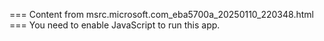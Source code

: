 === Content from msrc.microsoft.com_eba5700a_20250110_220348.html ===
You need to enable JavaScript to run this app.

